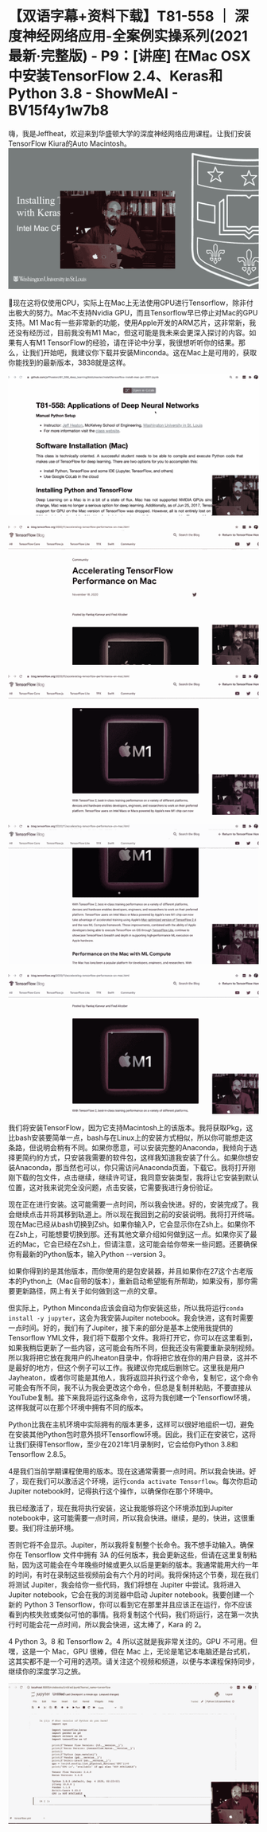 # 【双语字幕+资料下载】T81-558 ｜ 深度神经网络应用-全案例实操系列(2021最新·完整版) - P9：[讲座] 在Mac OSX中安装TensorFlow 2.4、Keras和Python 3.8 - ShowMeAI - BV15f4y1w7b8

嗨，我是Jeffheat，欢迎来到华盛顿大学的深度神经网络应用课程。让我们安装TensorFlow Kiura的Auto Macintosh。![](img/466a9e497efb561677ee2b9d66118b64_1.png)

🎼现在这将仅使用CPU，实际上在Mac上无法使用GPU进行Tensorflow，除非付出极大的努力。Mac不支持Nvidia GPU，而且Tensorflow早已停止对Mac的GPU支持。M1 Mac有一些非常新的功能，使用Apple开发的ARM芯片，这非常新，我还没有经历过，目前我没有M1 Mac，但这可能是我未来会更深入探讨的内容。如果有人有M1 TensorFlow的经验，请在评论中分享，我很想听听你的结果。那么，让我们开始吧，我建议你下载并安装Minconda。这在Mac上是可用的，获取你能找到的最新版本，3838就是这样。

![](img/466a9e497efb561677ee2b9d66118b64_3.png)

![](img/466a9e497efb561677ee2b9d66118b64_4.png)

![](img/466a9e497efb561677ee2b9d66118b64_5.png)

![](img/466a9e497efb561677ee2b9d66118b64_6.png)

![](img/466a9e497efb561677ee2b9d66118b64_7.png)

我们将安装TensorFlow，因为它支持Macintosh上的该版本。我将获取Pkg，这比bash安装要简单一点，bash与在Linux上的安装方式相似，所以你可能想走这条路，但说明会稍有不同。如果你愿意，可以安装完整的Anaconda，我倾向于选择更简约的方式，只安装我需要的软件包，这样我知道我安装了什么。如果你想安装Anaconda，那当然也可以，你只需访问Anaconda页面，下载它。我将打开刚刚下载的包文件，点击继续，继续许可证，我同意安装类型，我将让它安装到默认位置，这对我来说完全没问题，点击安装，它需要我进行身份验证。

现在正在进行安装。这可能需要一点时间，所以我会快进。好的，安装完成了。我会继续点击并将其移到轨道上。所以现在我回到之前的安装说明。我将打开终端。现在Mac已经从bash切换到Zsh。如果你输入P，它会显示你在Zsh上。如果你不在Zsh上，可能想要切换到那。还有其他文章介绍如何做到这一点。如果你买了最近的Mac，它会已经在Zsh上，但请注意，这可能会给你带来一些问题。还要确保你有最新的Python版本，输入Python --version 3。

如果你得到的是其他版本，而你使用的是包安装器，并且如果你在27这个古老版本的Python上（Mac自带的版本），重新启动希望能有所帮助，如果没有，那你需要更新路径，网上有关于如何做到这一点的文章。

但实际上，Python Minconda应该会自动为你安装这些，所以我将运行`conda install -y jupyter`，这会为我安装Jupiter notebook。我会快进，这有时需要一点时间。好的，我们有了Jupiter，接下来的部分是基本上使用我提供的Tensorflow YML文件，我们将下载那个文件。我将打开它，你可以在这里看到，如果我稍后更新了一些内容，这可能会有所不同，但我还没有需要重新录制视频。所以我将把它放在我用户的Jheaton目录中，你将把它放在你的用户目录，这并不是最好的地方，但这个例子可以工作。我建议你完成后删除它。这里我是用户Jayheaton，或者你可能是其他人，我将返回并执行这个命令，复制它，这个命令可能会有所不同，我不认为我会更改这个命令，但总是复制并粘贴，不要直接从YouTube复制。接下来我将运行这条命令，这将为我创建一个Tensorflow环境，这样我就可以在那个环境中拥有不同的版本。

Python比我在主机环境中实际拥有的版本更多，这样可以很好地组织一切，避免在安装其他Python包时意外损坏Tensorflow环境。因此，我们正在安装它，这将让我们获得Tensorflow，至少在2021年1月录制时，它会给你Python 3.8和Tensorflow 2.8.5。

4是我们当前学期课程使用的版本。现在这通常需要一点时间。所以我会快进。好了，现在我们可以激活这个环境，运行`conda activate Tensorflow`。每次你启动Jupiter notebook时，记得执行这个操作，以确保你在那个环境中。

我已经激活了，现在我将执行安装，这让我能够将这个环境添加到Jupiter notebook中，这可能需要一点时间，所以我会快进。继续，是的，快进，这很重要。我们将注册环境。

否则它将不会显示。Jupiter，所以我将复制整个长命令。我不想手动输入。确保你在 Tensorflow 文件中拥有 3A 的任何版本，我会更新这些，但请在这里复制粘贴，因为这可能会在今年晚些时候或更久以后是更新的版本。我通常能用大约一年的时间，有时在录制这些视频前会有六个月的时间。我将保持这个节奏，现在我们将测试 Jupiter，我会给你一些代码，我们将想在 Jupiter 中尝试。我将进入 Jupiter notebook，它会在我的浏览器中启动 Jupiter notebook。我要创建一个新的 Python 3 Tensorflow，你可以看到它在那里并且应该正在运行，你不应该看到内核失败或类似可怕的事情。我将复制这个代码，我们将运行，这在第一次执行时可能会花一点时间，所以我会快进，这太棒了，Kara 的 2。

4 Python 3。8 和 Tensorflow 2。4 所以这就是我非常关注的。GPU 不可用。但嘿，这是一个 Mac，GPU 很棒，但在 Mac 上，无论是笔记本电脑还是台式机，这其实都不是一个可用的选项。请关注这个视频和频道，以便与本课程保持同步，继续你的深度学习之旅。

![](img/466a9e497efb561677ee2b9d66118b64_9.png)

